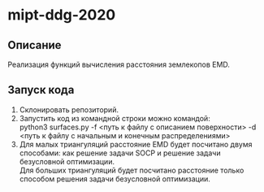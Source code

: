 # mipt-ddg-2020
## Описание
Реализация функций вычисления расстояния землекопов EMD.   
## Запуск кода
1. Склонировать репозиторий.
2. Запустить код из командной строки можно командой:          
   python3 surfaces.py -f <путь к файлу с описанием поверхности> -d <путь к файлу с начальным и конечным распределениями>
3. Для малых триангуляций расстояние EMD будет посчитано двумя способами: как решение задачи SOCP и решение задачи безусловной оптимизации.     
Для больших триангуляций будет посчитано расстояние только способом решения задачи безусловной оптимизации.
